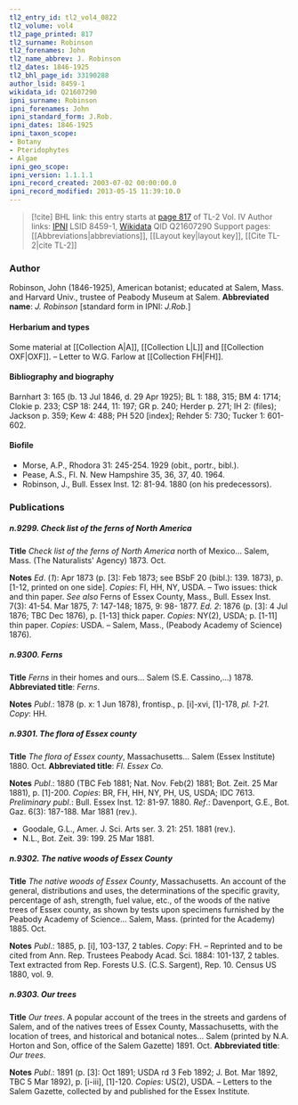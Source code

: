 ```yaml
---
tl2_entry_id: tl2_vol4_0822
tl2_volume: vol4
tl2_page_printed: 817
tl2_surname: Robinson
tl2_forenames: John
tl2_name_abbrev: J. Robinson
tl2_dates: 1846-1925
tl2_bhl_page_id: 33190288
author_lsid: 8459-1
wikidata_id: Q21607290
ipni_surname: Robinson
ipni_forenames: John
ipni_standard_form: J.Rob.
ipni_dates: 1846-1925
ipni_taxon_scope: 
- Botany
- Pteridophytes
- Algae
ipni_geo_scope: 
ipni_version: 1.1.1.1
ipni_record_created: 2003-07-02 00:00:00.0
ipni_record_modified: 2013-05-15 11:39:10.0
---
```


> [!cite] BHL link: this entry starts at [page 817](https://www.biodiversitylibrary.org/page/33190288) of TL-2 Vol. IV
> Author links: [IPNI](https://www.ipni.org/a/8459-1) LSID 8459-1, [Wikidata](https://www.wikidata.org/wiki/Q21607290) QID Q21607290
> Support pages: [[Abbreviations|abbreviations]], [[Layout key|layout key]], [[Cite TL-2|cite TL-2]]

### Author

Robinson, John (1846-1925), American botanist; educated at Salem, Mass. and Harvard Univ., trustee of Peabody Museum at Salem. 
**Abbreviated name**: *J. Robinson* \[standard form in IPNI: *J.Rob.*\]

#### Herbarium and types

Some material at [[Collection A|A]], [[Collection L|L]] and [[Collection OXF|OXF]]. – Letter to W.G. Farlow at [[Collection FH|FH]].

#### Bibliography and biography

Barnhart 3: 165 (b. 13 Jul 1846, d. 29 Apr 1925); BL 1: 188, 315; BM 4: 1714; Clokie p. 233; CSP 18: 244, 11: 197; GR p. 240; Herder p. 271; IH 2: (files); Jackson p. 359; Kew 4: 488; PH 520 \[index\]; Rehder 5: 730; Tucker 1: 601-602.

#### Biofile

- Morse, A.P., Rhodora 31: 245-254. 1929 (obit., portr., bibl.).
- Pease, A.S., Fl. N. New Hampshire 35, 36, 37, 40. 1964.
- Robinson, J., Bull. Essex Inst. 12: 81-94. 1880 (on his predecessors).

### Publications

##### n.9299. Check list of the ferns of North America

**Title**
*Check list of the ferns of North America* north of Mexico... Salem, Mass. (The Naturalists' Agency) 1873. Oct.

**Notes**
*Ed*. (*1*): Apr 1873 (p. \[3\]: Feb 1873; see BSbF 20 (bibl.): 139. 1873), p. \[1-12, printed on one side\]. *Copies*: FI, HH, NY, USDA. – Two issues: thick and thin paper. *See also* Ferns of Essex County, Mass., Bull. Essex Inst. 7(3): 41-54. Mar 1875, 7: 147-148; 1875, 9: 98- 1877.
*Ed. 2*: 1876 (p. \[3\]: 4 Jul 1876; TBC Dec 1876), p. \[1-13\] thick paper. *Copies*: NY(2), USDA; p. \[1-11\] thin paper. *Copies*: USDA. – Salem, Mass., (Peabody Academy of Science) 1876).

##### n.9300. Ferns

**Title**
*Ferns* in their homes and ours... Salem (S.E. Cassino,...) 1878.
**Abbreviated title**: *Ferns*.

**Notes**
*Publ*.: 1878 (p. x: 1 Jun 1878), frontisp., p. \[i\]-xvi, \[1\]-178, *pl. 1-21. Copy*: HH.

##### n.9301. The flora of Essex county

**Title**
*The flora of Essex county*, Massachusetts... Salem (Essex Institute) 1880. Oct.
**Abbreviated title**: *Fl. Essex Co.*

**Notes**
*Publ*.: 1880 (TBC Feb 1881; Nat. Nov. Feb(2) 1881; Bot. Zeit. 25 Mar 1881), p. \[1\]-200.
*Copies*: BR, FH, HH, NY, PH, US, USDA; IDC 7613.
*Preliminary publ*.: Bull. Essex Inst. 12: 81-97. 1880.
*Ref*.: Davenport, G.E., Bot. Gaz. 6(3): 187-188. Mar 1881 (rev.).
- Goodale, G.L., Amer. J. Sci. Arts ser. 3. 21: 251. 1881 (rev.).
- N.L., Bot. Zeit. 39: 199. 25 Mar 1881.

##### n.9302. The native woods of Essex County

**Title**
*The native woods of Essex County*, Massachusetts. An account of the general, distributions and uses, the determinations of the specific gravity, percentage of ash, strength, fuel value, etc., of the woods of the native trees of Essex county, as shown by tests upon specimens furnished by the Peabody Academy of Science... Salem, Mass. (printed for the Academy) 1885. Oct.

**Notes**
*Publ*.: 1885, p. \[i\], 103-137, 2 tables. *Copy*: FH. – Reprinted and to be cited from Ann.
Rep. Trustees Peabody Acad. Sci. 1884: 101-137, 2 tables. Text extracted from Rep.
Forests U.S. (C.S. Sargent), Rep. 10. Census US 1880, vol. 9.

##### n.9303. Our trees

**Title**
*Our trees*. A popular account of the trees in the streets and gardens of Salem, and of the natives trees of Essex County, Massachusetts, with the location of trees, and historical and botanical notes... Salem (printed by N.A. Horton and Son, office of the Salem Gazette) 1891. Oct.
**Abbreviated title**: *Our trees*.

**Notes**
*Publ*.: 1891 (p. \[3\]: Oct 1891; USDA rd 3 Feb 1892; J. Bot. Mar 1892, TBC 5 Mar 1892), p. \[i-iii\], \[1\]-120. *Copies*: US(2), USDA. – Letters to the Salem Gazette, collected by and published for the Essex Institute.

